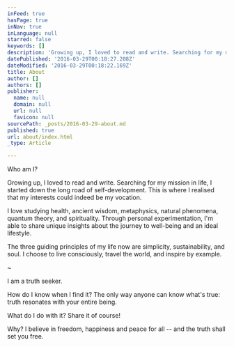 ```yaml
---
inFeed: true
hasPage: true
inNav: true
inLanguage: null
starred: false
keywords: []
description: 'Growing up, I loved to read and write. Searching for my mission in life, I started down the long road of self-development. This is where I realised that my interests could indeed be my vocation.'
datePublished: '2016-03-29T00:18:27.208Z'
dateModified: '2016-03-29T00:18:22.169Z'
title: About
author: []
authors: []
publisher:
  name: null
  domain: null
  url: null
  favicon: null
sourcePath: _posts/2016-03-29-about.md
published: true
url: about/index.html
_type: Article

---
```

Who am I?

Growing up, I loved to read and write. Searching for my mission in life, I started down the long road of self-development. This is where I realised that my interests could indeed be my vocation.

I love studying health, ancient wisdom, metaphysics, natural phenomena, quantum theory, and spirituality. Through personal experimentation, I'm able to share unique insights about the journey to well-being and an ideal lifestyle.

The three guiding principles of my life now are simplicity, sustainability, and soul. I choose to live consciously, travel the world, and inspire by example.

~

I am a truth seeker.

How do I know when I find it? The only way anyone can know what's true: truth resonates with your entire being.

What do I do with it? Share it of course!

Why? I believe in freedom, happiness and peace for all -- and the truth shall set you free.